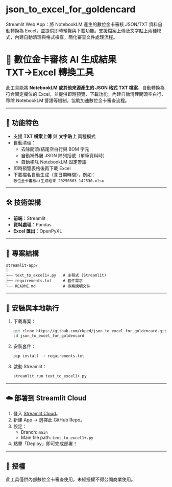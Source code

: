 # json_to_excel_for_goldencard
Streamlit Web App：將 NotebookLM 產生的數位金卡審核 JSON/TXT 資料自動轉換為 Excel，並提供即時預覽與下載功能。支援檔案上傳及文字貼上兩種模式，內建自動清理與格式檢查，簡化審查文件處理流程。

# 📄 數位金卡審核 AI 生成結果 TXT→Excel 轉換工具
此工具能將 **NotebookLM 或其他來源產生的 JSON 格式 TXT 檔案**，自動轉換為符合固定欄位的 Excel，並提供即時預覽、下載功能。內建自動清理開頭空白行、移除 NotebookLM 警語等機制，協助加速數位金卡審查流程。

---

## 🚀 功能特色
- 支援 **TXT 檔案上傳** 與 **文字貼上** 兩種模式
- 自動清理：
  - 去除開頭/結尾空白行與 BOM 字元
  - 自動補外層 JSON 陣列括號（單筆資料時）
  - 自動移除 NotebookLM 固定警語
- 即時預覽表格後再下載 Excel
- 下載檔名自動生成（含日期時間），例如：  
  `數位金卡審核ai生成結果_20250803_142530.xlsx`

---

## 🛠️ 技術架構
- **前端**：Streamlit  
- **資料處理**：Pandas  
- **Excel 匯出**：OpenPyXL  

---

## 📂 專案結構
```
streamlit-app/
│
├── text_to_excel1+.py   # 主程式 (Streamlit)
├── requirements.txt     # 套件需求
└── README.md            # 專案說明文件
```

---

## 🔧 安裝與本地執行
1. 下載專案：
   ```bash
   git clone https://github.com/ckped/json_to_excel_for_goldencard.git
   cd json_to_excel_for_goldencard
   ```

2. 安裝套件：
   ```bash
   pip install -r requirements.txt
   ```

3. 啟動 Streamlit：
   ```bash
   streamlit run text_to_excel1+.py
   ```

---

## ☁️ 部署到 Streamlit Cloud
1. 登入 [Streamlit Cloud](https://share.streamlit.io/)。
2. 新建 App → 選擇此 GitHub Repo。
3. 設定：
   - Branch: `main`
   - Main file path: `text_to_excel1+.py`
4. 點擊「Deploy」即可完成部署！

---

## 📝 授權
此工具僅供內部數位金卡審查使用，未經授權不得公開商業使用。
